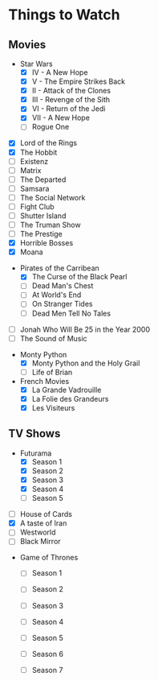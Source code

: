 # Things to Watch

## Movies

 - Star Wars
   - [X] IV - A New Hope
   - [X] V - The Empire Strikes Back
   - [X] II - Attack of the Clones
   - [X] III - Revenge of the Sith
   - [X] VI - Return of the Jedi
   - [X] VII - A New Hope
   - [ ] Rogue One
 - [X] Lord of the Rings
 - [X] The Hobbit
 - [ ] Existenz
 - [ ] Matrix
 - [ ] The Departed
 - [ ] Samsara
 - [ ] The Social Network
 - [ ] Fight Club
 - [ ] Shutter Island
 - [ ] The Truman Show
 - [ ] The Prestige
 - [X] Horrible Bosses
 - [X] Moana
 - Pirates of the Carribean
   - [X] The Curse of the Black Pearl
   - [ ] Dead Man's Chest
   - [ ] At World's End
   - [ ] On Stranger Tides
   - [ ] Dead Men Tell No Tales
 - [ ] Jonah Who Will Be 25 in the Year 2000
 - [ ] The Sound of Music
 - Monty Python
   - [X] Monty Python and the Holy Grail
   - [ ] Life of Brian
 - French Movies
   - [X] La Grande Vadrouille
   - [X] La Folie des Grandeurs
   - [X] Les Visiteurs

## TV Shows

 - Futurama
   - [X] Season 1
   - [X] Season 2
   - [X] Season 3
   - [X] Season 4
   - [ ] Season 5
 - [ ] House of Cards
 - [X] A taste of Iran
 - [ ] Westworld
 - [ ] Black Mirror
 - Game of Thrones
   - [ ] Season 1 
   - [ ] Season 2
   - [ ] Season 3
   - [ ] Season 4
   - [ ] Season 5
   - [ ] Season 6
   - [ ] Season 7


